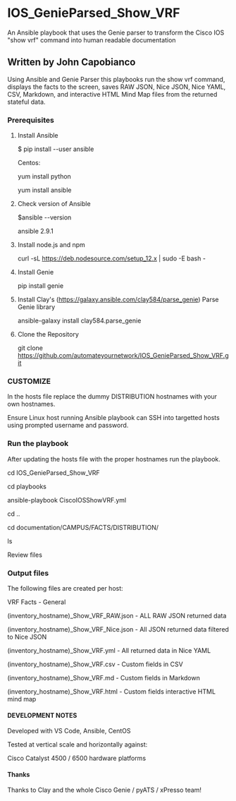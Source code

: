 # IOS_GenieParsed_Show_VRF

An Ansible playbook that uses the Genie parser to transform the Cisco IOS "show vrf" command into human readable documentation

## Written by John Capobianco

Using Ansible and Genie Parser this playbooks run the show vrf command, displays the facts to the screen, saves RAW JSON, Nice JSON, Nice YAML, CSV, Markdown, and interactive HTML Mind Map files from the returned stateful data.

### Prerequisites

1) Install Ansible

    $ pip install --user ansible

    Centos:

    yum install python

    yum install ansible

2) Check version of Ansible

    $ansible --version

    ansible 2.9.1

3) Install node.js and npm

    curl -sL https://deb.nodesource.com/setup_12.x | sudo -E bash -

4) Install Genie

    pip install genie

5) Install Clay's (https://galaxy.ansible.com/clay584/parse_genie) Parse Genie library

   ansible-galaxy install clay584.parse_genie

6) Clone the Repository

   git clone https://github.com/automateyournetwork/IOS_GenieParsed_Show_VRF.git

### CUSTOMIZE

In the hosts file replace the dummy DISTRIBUTION hostnames with your own hostnames.

Ensure Linux host running Ansible playbook can SSH into targetted hosts using prompted username and password.

### Run the playbook

After updating the hosts file with the proper hostnames run the playbook.

cd IOS_GenieParsed_Show_VRF

cd playbooks

ansible-playbook CiscoIOSShowVRF.yml

<answer prompts for credentials> 

<playbook gathers facts>

<playbook creates files>

cd ..

cd documentation/CAMPUS/FACTS/DISTRIBUTION/

ls

Review files

### Output files

The following files are created per host:

VRF Facts - General 

(inventory_hostname)_Show_VRF_RAW.json - ALL RAW JSON returned data

(inventory_hostname)_Show_VRF_Nice.json - All JSON returned data filtered to Nice JSON

(inventory_hostname)_Show_VRF.yml - All returned data in Nice YAML

(inventory_hostname)_Show_VRF.csv - Custom fields in CSV

(inventory_hostname)_Show_VRF.md - Custom fields in Markdown

(inventory_hostname)_Show_VRF.html - Custom fields interactive HTML mind map

#### DEVELOPMENT NOTES

Developed with VS Code, Ansible, CentOS

Tested at vertical scale and horizontally against:

Cisco Catalyst 4500 / 6500 hardware platforms

#### Thanks 

Thanks to Clay and the whole Cisco Genie / pyATS / xPresso team! 
